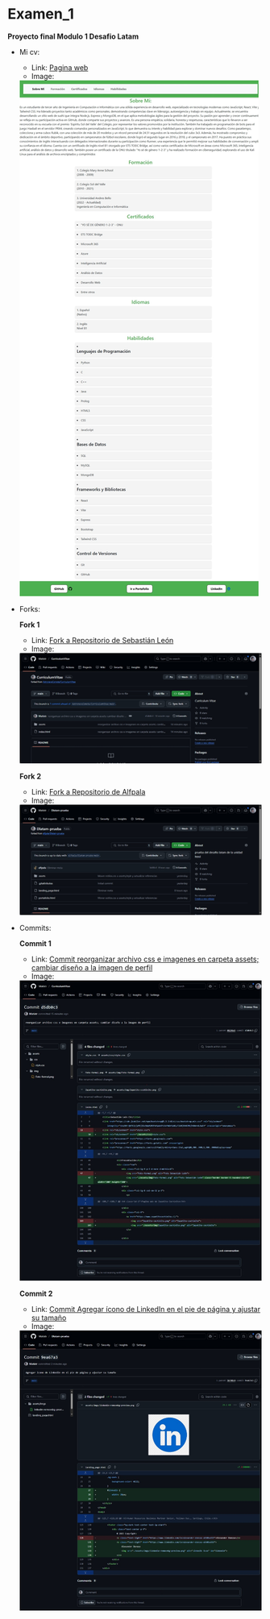 # Examen_1

  **Proyecto final Modulo 1 Desafio Latam**  

- Mi cv: 
  
  * Link: [Pagina web]()
  * Image:
  <img src="./assets/images/mi-cv.jpeg"/>

- Forks:

  **Fork 1**
  * Link: [Fork a Repositorio de Sebastián León](https://github.com/Matistr/CurriculumVitae)
  * Image:
  <img src="./assets/images/fork-1.png"/>

  **Fork 2**
  * Link: [Fork a Repositorio de Alfpala](https://github.com/Matistr/Dlatam-prueba)
  * Image:
  <img src="./assets/images/fork-2.png"/>

- Commits:
   
   **Commit 1**
  * Link: [Commit reorganizar archivo css e imagenes en carpeta assets; cambiar diseño a la imagen de perfil](https://github.com/Matistr/CurriculumVitae/commit/d5db0c3a5fd9997777c6d2f42207ecb14d780abe)
  * Image:
  <img src="./assets/images/commit-1.jpeg"/>

  **Commit 2**
  * Link: [Commit Agregar ícono de LinkedIn en el pie de página y ajustar su tamaño](https://github.com/Matistr/Dlatam-prueba/commit/9ea67a3a47948b42d81f99e9bd1cbc657e2f8369)
  * Image:
  <img src="./assets/images/commit-2.jpeg"/>